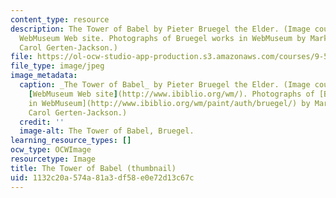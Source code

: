 ```yaml
---
content_type: resource
description: The Tower of Babel by Pieter Bruegel the Elder. (Image courtesy of the
  WebMuseum Web site. Photographs of Bruegel works in WebMuseum by Mark Harden and
  Carol Gerten-Jackson.)
file: https://ol-ocw-studio-app-production.s3.amazonaws.com/courses/9-56j-abnormal-language-fall-2004/1132c20a574a81a3df58e0e72d13c67c_9-56jf04-th.jpg
file_type: image/jpeg
image_metadata:
  caption: _The Tower of Babel_ by Pieter Bruegel the Elder. (Image courtesy of the
    [WebMuseum Web site](http://www.ibiblio.org/wm/). Photographs of [Bruegel works
    in WebMuseum](http://www.ibiblio.org/wm/paint/auth/bruegel/) by Mark Harden and
    Carol Gerten-Jackson.)
  credit: ''
  image-alt: The Tower of Babel, Bruegel.
learning_resource_types: []
ocw_type: OCWImage
resourcetype: Image
title: The Tower of Babel (thumbnail)
uid: 1132c20a-574a-81a3-df58-e0e72d13c67c
---
```

